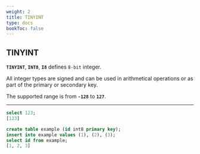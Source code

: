 ```yaml
---
weight: 2
title: TINYINT
type: docs
bookToc: false
---
```


## TINYINT

**`TINYINT`**, **`INT8`**, **`I8`** defines `8-bit` integer.

All integer types are signed and can be used in arithmetical operations or as part of
the primary or secondary key.

The supported range is from **`-128`** to **`127`**.

---

```SQL
select 123;
[123]
```

```SQL
create table example (id int8 primary key);
insert into example values (1), (2), (3);
select id from example;
[1, 2, 3]
```
